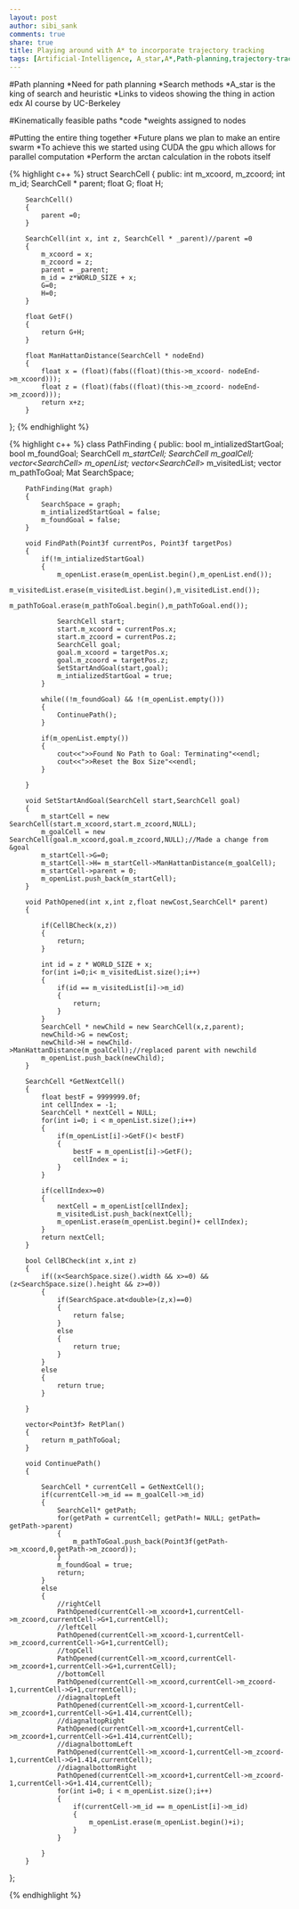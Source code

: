```yaml
---
layout: post
author: sibi_sank
comments: true
share: true
title: Playing around with A* to incorporate trajectory tracking
tags: [Artificial-Intelligence, A_star,A*,Path-planning,trajectory-tracking]
---
```


#Path planning
*Need for path planning
*Search methods
*A_star is the king of search and heuristic
*Links to videos showing the thing in action edx AI course by UC-Berkeley

#Kinematically feasible paths
*code
*weights assigned to nodes

#Putting the entire thing together
*Future plans we plan to make an entire swarm
*To achieve this we started using CUDA the gpu which allows for parallel computation
*Perform the arctan calculation in the robots itself


{% highlight c++ %}
struct SearchCell
{
    public:
        int m_xcoord, m_zcoord;
        int m_id;
        SearchCell * parent;
        float G;
        float H;

        SearchCell()
        {
            parent =0;
        }

        SearchCell(int x, int z, SearchCell * _parent)//parent =0
        {
            m_xcoord = x;
            m_zcoord = z;
            parent = _parent;
            m_id = z*WORLD_SIZE + x;
            G=0;
            H=0;
        }

        float GetF()
        {
            return G+H;
        }

        float ManHattanDistance(SearchCell * nodeEnd)
        {
            float x = (float)(fabs((float)(this->m_xcoord- nodeEnd->m_xcoord)));
            float z = (float)(fabs((float)(this->m_zcoord- nodeEnd->m_zcoord)));
            return x+z;
        }
};
{% endhighlight %}


{% highlight c++ %}
class PathFinding
{
    public:
        bool m_intializedStartGoal;
        bool m_foundGoal;
        SearchCell *m_startCell;
        SearchCell *m_goalCell;
        vector<SearchCell*> m_openList;
        vector<SearchCell*> m_visitedList;
        vector<Point3f> m_pathToGoal;
        Mat SearchSpace;


        PathFinding(Mat graph)
        {
            SearchSpace = graph;
            m_intializedStartGoal = false;
            m_foundGoal = false;
        }

        void FindPath(Point3f currentPos, Point3f targetPos)
        {
            if(!m_intializedStartGoal)
            {
                m_openList.erase(m_openList.begin(),m_openList.end());
                m_visitedList.erase(m_visitedList.begin(),m_visitedList.end());
                m_pathToGoal.erase(m_pathToGoal.begin(),m_pathToGoal.end());

                SearchCell start;
                start.m_xcoord = currentPos.x;
                start.m_zcoord = currentPos.z;
                SearchCell goal;
                goal.m_xcoord = targetPos.x;
                goal.m_zcoord = targetPos.z;
                SetStartAndGoal(start,goal);
                m_intializedStartGoal = true;
            }

            while((!m_foundGoal) && !(m_openList.empty()))
            {
                ContinuePath();
            }

            if(m_openList.empty())
            {
                cout<<">>Found No Path to Goal: Terminating"<<endl;
                cout<<">>Reset the Box Size"<<endl;
            }

        }

        void SetStartAndGoal(SearchCell start,SearchCell goal)
        {
            m_startCell = new SearchCell(start.m_xcoord,start.m_zcoord,NULL);
            m_goalCell = new SearchCell(goal.m_xcoord,goal.m_zcoord,NULL);//Made a change from &goal
            m_startCell->G=0;
            m_startCell->H= m_startCell->ManHattanDistance(m_goalCell);
            m_startCell->parent = 0;
            m_openList.push_back(m_startCell);
        }

        void PathOpened(int x,int z,float newCost,SearchCell* parent)
        {

            if(CellBCheck(x,z))
            {
                return;
            }

            int id = z * WORLD_SIZE + x;
            for(int i=0;i< m_visitedList.size();i++)
            {
                if(id == m_visitedList[i]->m_id)
                {
                    return;
                }
            }
            SearchCell * newChild = new SearchCell(x,z,parent);
            newChild->G = newCost;
            newChild->H = newChild->ManHattanDistance(m_goalCell);//replaced parent with newchild
            m_openList.push_back(newChild);
        }

        SearchCell *GetNextCell()
        {
            float bestF = 9999999.0f;
            int cellIndex = -1;
            SearchCell * nextCell = NULL;
            for(int i=0; i < m_openList.size();i++)
            {
                if(m_openList[i]->GetF()< bestF)
                {
                    bestF = m_openList[i]->GetF();
                    cellIndex = i;
                }
            }

            if(cellIndex>=0)
            {
                nextCell = m_openList[cellIndex];
                m_visitedList.push_back(nextCell);
                m_openList.erase(m_openList.begin()+ cellIndex);
            }
            return nextCell;
        }

        bool CellBCheck(int x,int z)
        {
            if((x<SearchSpace.size().width && x>=0) && (z<SearchSpace.size().height && z>=0))
            {
                if(SearchSpace.at<double>(z,x)==0)
                {
                    return false;
                }
                else
                {
                    return true;
                }
            }
            else
            {
                return true;
            }

        }

        vector<Point3f> RetPlan()
        {
            return m_pathToGoal;
        }

        void ContinuePath()
        {

            SearchCell * currentCell = GetNextCell();
            if(currentCell->m_id == m_goalCell->m_id)
            {
                SearchCell* getPath;
                for(getPath = currentCell; getPath!= NULL; getPath= getPath->parent)
                {
                    m_pathToGoal.push_back(Point3f(getPath->m_xcoord,0,getPath->m_zcoord));
                }
                m_foundGoal = true;
                return;
            }
            else
            {
                //rightCell
                PathOpened(currentCell->m_xcoord+1,currentCell->m_zcoord,currentCell->G+1,currentCell);
                //leftCell
                PathOpened(currentCell->m_xcoord-1,currentCell->m_zcoord,currentCell->G+1,currentCell);
                //topCell
                PathOpened(currentCell->m_xcoord,currentCell->m_zcoord+1,currentCell->G+1,currentCell);
                //bottomCell
                PathOpened(currentCell->m_xcoord,currentCell->m_zcoord-1,currentCell->G+1,currentCell);
                //diagnaltopLeft
                PathOpened(currentCell->m_xcoord-1,currentCell->m_zcoord+1,currentCell->G+1.414,currentCell);
                //diagnaltopRight
                PathOpened(currentCell->m_xcoord+1,currentCell->m_zcoord+1,currentCell->G+1.414,currentCell);
                //diagnalbottomLeft
                PathOpened(currentCell->m_xcoord-1,currentCell->m_zcoord-1,currentCell->G+1.414,currentCell);
                //diagnalbottomRight
                PathOpened(currentCell->m_xcoord+1,currentCell->m_zcoord-1,currentCell->G+1.414,currentCell);
                for(int i=0; i < m_openList.size();i++)
                {
                    if(currentCell->m_id == m_openList[i]->m_id)
                    {
                        m_openList.erase(m_openList.begin()+i);
                    }
                }

            }
        }
};

{% endhighlight %}
